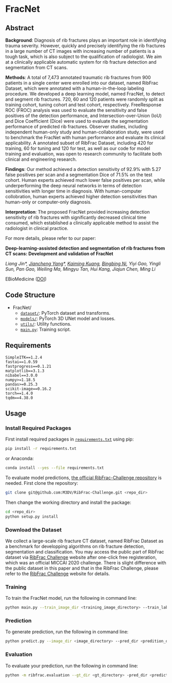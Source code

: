 # FracNet

## Abstract
**Background**: Diagnosis of rib fractures plays an important role in identifying trauma severity. However, quickly and precisely identifying the rib fractures in a large number of CT images with increasing number of patients is a tough task, which is also subject to the qualification of radiologist. We aim at a clinically applicable automatic system for rib fracture detection and segmentation from CT scans.

**Methods**: A total of 7,473 annotated traumatic rib fractures from 900 patients in a single center were enrolled into our dataset, named RibFrac Dataset, which were annotated with a human-in-the-loop labeling procedure. We developed a deep learning model, named FracNet, to detect and segment rib fractures. 720, 60 and 120 patients were randomly split as training cohort, tuning cohort and test cohort, respectively. FreeResponse ROC (FROC) analysis was used to evaluate the sensitivity and false positives of the detection performance, and Intersection-over-Union (IoU) and Dice Coefficient (Dice) were used to evaluate the segmentation performance of predicted rib fractures. Observer studies, including independent human-only study and human-collaboration study, were used to benchmark the FracNet with human performance and evaluate its clinical applicability. A annotated subset of RibFrac Dataset, including 420 for training, 60 for tuning and 120 for test, as well as our code for model training and evaluation, was open to research community to facilitate both clinical and engineering research.

**Findings**: Our method achieved a detection sensitivity of 92.9% with 5.27 false positives per scan and a segmentation Dice of 71.5% on the test cohort. Human experts achieved much lower false positives per scan, while underperforming the deep neural networks in terms of detection sensitivities with longer time in diagnosis. With human-computer collobration, human experts achieved higher detection sensitivities than human-only or computer-only diagnosis.

**Interpretation**: The proposed FracNet provided increasing detection sensitivity of rib fractures with significantly decreased clinical time consumed, which established a clinically applicable method to assist the radiologist in clinical practice.

For more details, please refer to our paper: 

**Deep-learning-assisted detection and segmentation of rib fractures from CT scans: Development and validation of FracNet**

*Liang Jin\*, [Jiancheng Yang](http://jiancheng-yang.com/)\*, [Kaiming Kuang](http://kaimingkuang.github.io/), [Bingbing Ni](https://scholar.google.com/citations?user=eUbmKwYAAAAJ), Yiyi Gao, Yingli Sun, Pan Gao, Weiling Ma, Mingyu Tan, Hui Kang, Jiajun Chen, Ming Li*

EBioMedicine ([DOI](https://doi.org/10.1016/j.ebiom.2020.103106))

## Code Structure
* FracNet/
    * [`dataset/`](dataset/): PyTorch dataset and transforms.
    * [`models/`](models/): PyTorch 3D UNet model and losses.
    * [`utils/`](/utils): Utility functions.
    * [`main.py`](main.py): Training script.

## Requirements
```
SimpleITK==1.2.4
fastai==1.0.59
fastprogress==0.1.21
matplotlib==3.1.3
nibabel==3.0.0
numpy>=1.18.5
pandas>=0.25.3
scikit-image==0.16.2
torch==1.4.0
tqdm==4.38.0
```

## Usage

### Install Required Packages
First install required packages in [`requirements.txt`](requirements.txt) using pip:
```bash
pip install -r requirements.txt
```
or Anaconda:
```bash
conda install --yes --file requirements.txt
```
To evaluate model predictions, [the official RibFrac-Challenge repository](https://github.com/M3DV/RibFrac-Challenge) is needed. First clone the repository:
```bash
git clone git@github.com:M3DV/RibFrac-Challenge.git <repo_dir>
```
Then change the working directory and install the package:
```bash
cd <repo_dir>
python setup.py install
```

### Download the Dataset
We collect a large-scale rib fracture CT dataset, named RibFrac Dataset as a benchmark for developping algorithms on rib fracture detection, segmentation and classification. You may access the public part of RibFrac dataset via [RibFrac Challenge](https://ribfrac.grand-challenge.org/dataset/) website after one-click free registeration, which was an official MICCAI 2020 challenge. There is slight difference with the public dataset in this paper and that in the RibFrac Challenge, please refer to the [RibFrac Challenge](https://ribfrac.grand-challenge.org/tasks/) website for details.

### Training
To train the FracNet model, run the following in command line:
```bash
python main.py --train_image_dir <training_image_directory> --train_label_dir <training_label_directory> --val_image_dir <validation_image_directory> --val_label_dir <validation_label_directory>
```

### Prediction
To generate prediction, run the following in command line:
```bash
python predict.py --image_dir <image_directory> --pred_dir <predition_directory> --model_path <model_weight_path>
```

### Evaluation
To evaluate your prediction, run the following in command line:
```bash
python -m ribfrac.evaluation --gt_dir <gt_directory> -pred_dir <prediction_directory> --clf False
```
